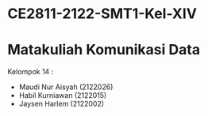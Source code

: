 # CE2811-2122-SMT1-Kel-XIV
Matakuliah Komunikasi Data
===========================

Kelompok 14 :
- Maudi Nur Aisyah (2122026)
- Habil Kurniawan (2122015)
- Jaysen Harlem (2122002)

